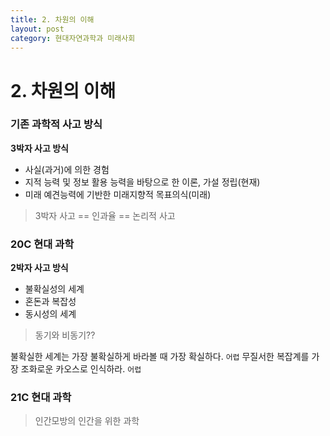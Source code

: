 ```yaml
---
title: 2. 차원의 이해
layout: post
category: 현대자연과학과 미래사회
---
```


# 2. 차원의 이해

### 기존 과학적 사고 방식

**3박자 사고 방식**

- 사실(과거)에 의한 경험
- 지적 능력 및 정보 활용 능력을 바탕으로 한 이론, 가설 정립(현재)
- 미래 예견능력에 기반한 미래지향적 목표의식(미래)

> 3박자 사고 == 인과율 == 논리적 사고

###  20C 현대 과학

**2박자 사고 방식**

- 불확실성의 세계
- 혼돈과 복잡성
- 동시성의 세계

> 동기와 비동기?? 

불확실한 세계는 가장 불확실하게 바라볼 때 가장 확실하다. `어렵`
무질서한 복잡계를 가장 조화로운 카오스로 인식하라. `어렵`

### 21C 현대 과학

> 인간모방의 인간을 위한 과학